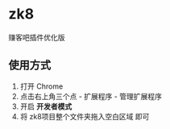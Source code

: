 # zk8
赚客吧插件优化版

## 使用方式

1. 打开 Chrome 
2. 点击右上角三个点 - 扩展程序 - 管理扩展程序
3. 开启 **开发者模式**
4. 将 zk8项目整个文件夹拖入空白区域 即可